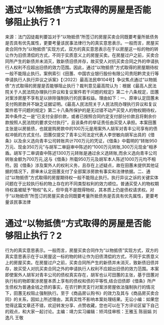 # 通过“以物抵债”方式取得的房屋是否能够阻止执行？1

来源：法门囚徒裁判要旨对于“以物抵债”所签订的房屋买卖合同既要考量所抵债务是否具有优先属性，更要考量该民事法律行为的真实意思表示。一般而言，房屋买卖合同作为“以物抵债”实现方式，双方的真实意思表示在于以房屋这一标的物的转让作为旧债清偿的方式，不同于实质意义上的房屋买卖。在房屋过户之前，买卖合同所产生的新债并未消灭，致新债旧债并存，故买受人对抗买卖合同之外的申请执行人权利不应超出旧债的效力范围。因此，通过“以物抵债”方式取得的房屋期待权一般不能阻止执行。案例索引《田蕙、中国农业银行股份有限公司贵阳黔灵支行等申请执行人执行异议之诉案》【（2022）最高法民申104号】争议焦点通过“以物抵债”方式取得的房屋是否能够阻止执行？裁判意见最高院认为：根据《最高人民法院关于人民法院办理执行异议和复议案件若干问题的规定》第二十八条规定，田蕙对案涉房屋不享有足以排除强制执行的民事权益。理由如下：一、原审认定田蕙未支付购房款并不缺乏证据证明。《最高人民法院关于人民法院办理执行异议和复议案件若干问题的规定》第二十八条所保护的是无过错不动产买受人的物权期待权，其中条件之一是“已支付全部价款，或者已按照合同约定支付部分价款且将剩余价款按照人民法院的要求交付执行”，且该条件的举证责任由买受人承担。本案田蕙主张是以房抵债，也就是购房款中的100万元是用案外人胡军对青丰公司享有的债权冲抵的方式支付。田蕙仅提交了青丰公司法定代表人李世敏向胡军出具的《借条》以及余义选向青丰公司转账共计700万元的凭证，《借条》中载明的“转账950万元、现金350万元”与胡军二审庭审中陈述的“1000万元转账,300万元现金”相矛盾。胡军于二审调查中陈述1300万元转账是通过余义选转账,而余义选向青丰公司转账金额为700万元,这与《借条》所载950万元及胡军本人陈述1000万元均不相符。因《借条》涉及案外人的权利义务，且存在上述疑点，故在田蕙未提供其他证据的情况下，原审未认定田蕙支付了全部案涉房款有事实和法律依据。二、通过“以物抵债”方式取得的房屋期待权一般不能阻止执行。执行异议之诉的关键实体问题在于比较执行标的物上存在的不同类型权利的效力顺位。普通买受人的物权期待权虽被赋予“物权”名义，但毕竟不是既得物权，其本质上仍是债权请求权。对于“以物抵债”所签订的房屋买卖合同既要考量所抵债务是否具有优先属性，更要考量该民事法律

# 通过“以物抵债”方式取得的房屋是否能够阻止执行？2

行为的真实意思表示。一般而言，房屋买卖合同作为“以物抵债”实现方式，双方的真实意思表示在于以房屋这一标的物的转让作为旧债清偿的方式，不同于实质意义上的房屋买卖。在房屋过户之前，买卖合同所产生的新债并未消灭，致新债旧债并存，故买受人对抗买卖合同之外的申请执行人权利不应超出旧债的效力范围。本案即使案外人胡军对青丰公司的债权真实存在，胡军也认可田蕙的主张，基于田蕙对执行标的物即案涉房屋本质上享有的债权和债的平等性,结合旧债即《借条》所产生债权为普通金钱之债的事实，在农行黔灵支行对案涉房屋依法强制执行的情况下，田蕙无权阻止强制执行。至于《商品房认购书》的效力及其与《商品房买卖合同》的关系，因如上所述理由，其真实性不影响本案处理结果。无讼小编：如果您觉得这篇文章还不错，欢迎转发分享、点赞收藏，您也可以在下方评论区留下自己的观点，和大家一起讨论。主编：靖力实习编辑：矫鸿佳审核：王雅玉 陈丽娟 刘逸凡 王敬

